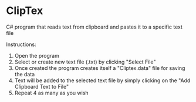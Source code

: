 ClipTex
=======

C# program that reads text from clipboard and pastes it to a specific text file

Instructions:
1. Open the program
2. Select or create new text file (.txt) by clicking "Select File"
3. Once created the program creates itself a "Cliptex.data" file for saving the data
4. Text will be added to the selected text file by simply clicking on the "Add Clipboard Text to File"
5. Repeat 4 as many as you wish
